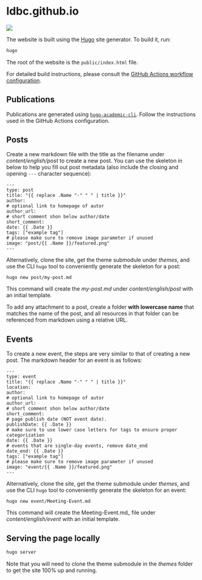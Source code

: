 # ldbc.github.io

[![](https://github.com/ldbc/ldbc.github.io/workflows/github%20pages/badge.svg)](https://github.com/ldbc/ldbc.github.io/actions)

The website is built using the [Hugo](https://gohugo.io/) site generator. To build it, run:

```bash
hugo
```

The root of the website is the `public/index.html` file.

For detailed build instructions, please consult the [GitHub Actions workflow configuration](.github/workflows/gh-pages.yml).

## Publications

Publications are generated using [`hugo-academic-cli`](https://github.com/wowchemy/hugo-academic-cli). Follow the instructions used in the GitHub Actions configuration.

## Posts

Create a new markdown file with the title as the filename under _content/english/post_ to create a new post. You can use the skeleton in  below to help you fill out post metadata (also include the closing and opening `---` character sequence):
```
---
type: post
title: "{{ replace .Name "-" " " | title }}"
author: 
# optional link to homepage of autor
author_url: 
# short comment shon below author/date
short_comment:
date: {{ .Date }}
tags: ["example tag"]
# please make sure to remove image parameter if unused
image: "post/{{ .Name }}/featured.png" 
---
```

Alternatively, clone the site, get the theme submodule under _themes_, and use the CLI `hugo` tool to conveniently generate the skeleton for a post:
```
hugo new post/my-post.md
```
This command will create the _my-post.md_ under _content/english/post_ with an initial template.

To add any attachment to a post, create a folder **with lowercase name** that matches the name of the post, and all resources in that folder can be referenced from markdown using a relative URL.


## Events

To create a new event, the steps are very similar to that of creating a new post. The markdown header for an event is as follows:
```
---
type: event
title: "{{ replace .Name "-" " " | title }}"
location: 
author: 
# optional link to homepage of autor
author_url: 
# short comment shon below author/date
short_comment:
# page publish date (NOT event date).
publishDate: {{ .Date }}
# make sure to use lower case letters for tags to ensure proper categorization
date: {{ .Date }}
# events that are single-day events, remove date_end
date_end: {{ .Date }}
tags: ["example tag"]
# please make sure to remove image parameter if unused
image: "event/{{ .Name }}/featured.png"
---
```

Alternatively, clone the site, get the theme submodule under _themes_, and use the CLI `hugo` tool to conveniently generate the skeleton for an event:
```
hugo new event/Meeting-Event.md
```
This command will create the Meeting-Event.md_ file under _content/english/event_ with an initial template.


## Serving the page locally

```bash
hugo server
```

Note that you will need to clone the theme submodule in the _themes_ folder to get the site 100% up and running.
